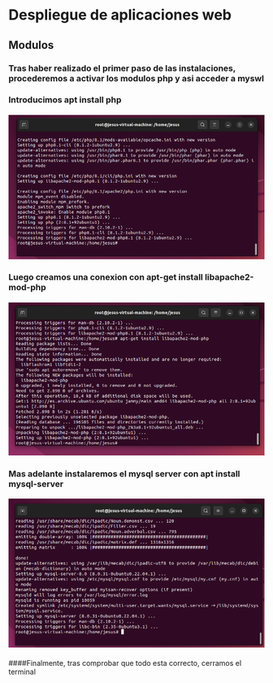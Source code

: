 # Despliegue de aplicaciones web
## Modulos
### Tras haber realizado el primer paso de las instalaciones, procederemos a activar los modulos php y asi acceder a myswl
### Introducimos apt install php
#### ![Image](https://github.com/Braeek/ProyectoDespliegue/blob/main/Proyecto/2%20-%20ActivarModulos/Captura%20de%20pantalla%20(71).png)

### Luego creamos una conexion con apt-get install libapache2-mod-php
#### ![Image](https://github.com/Braeek/ProyectoDespliegue/blob/main/Proyecto/2%20-%20ActivarModulos/Captura%20de%20pantalla%20(73).png)


### Mas adelante instalaremos el mysql server con apt install mysql-server
#### ![Image](https://github.com/Braeek/ProyectoDespliegue/blob/main/Proyecto/2%20-%20ActivarModulos/Captura%20de%20pantalla%20(75).png)

####Finalmente, tras comprobar que todo esta correcto, cerramos el terminal
